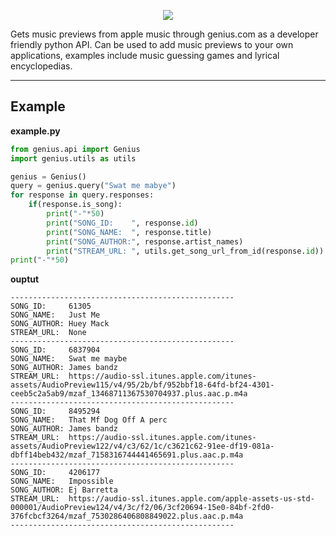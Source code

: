 <p align="center">
    <img src="https://repository-images.githubusercontent.com/683483523/1389a73d-31d8-4f2b-a68d-40691d80d09d"/>
    <p/>
Gets music previews from apple music through genius.com as a developer friendly python API. Can be used to add music previews to your own applications, examples include music guessing games and lyrical encyclopedias.
<hr/>

## Example

**example.py**
```py
from genius.api import Genius
import genius.utils as utils

genius = Genius()
query = genius.query("Swat me mabye")
for response in query.responses:
    if(response.is_song):
        print("-"*50)
        print("SONG_ID:    ", response.id)
        print("SONG_NAME:  ", response.title)
        print("SONG_AUTHOR:", response.artist_names)
        print("STREAM_URL: ", utils.get_song_url_from_id(response.id))
print("-"*50)
```
**ouptut**
```
--------------------------------------------------
SONG_ID:     61305
SONG_NAME:   Just Me
SONG_AUTHOR: Huey Mack
STREAM_URL:  None
--------------------------------------------------
SONG_ID:     6837904
SONG_NAME:   Swat me maybe
SONG_AUTHOR: James bandz
STREAM_URL:  https://audio-ssl.itunes.apple.com/itunes-assets/AudioPreview115/v4/95/2b/bf/952bbf18-64fd-bf24-4301-ceeb5c2a5ab9/mzaf_13468711367530704937.plus.aac.p.m4a
--------------------------------------------------
SONG_ID:     8495294
SONG_NAME:   That Mf Dog Off A perc
SONG_AUTHOR: James bandz
STREAM_URL:  https://audio-ssl.itunes.apple.com/itunes-assets/AudioPreview122/v4/c3/62/1c/c3621c62-91ee-df19-081a-dbff14beb432/mzaf_7158316744441465691.plus.aac.p.m4a
--------------------------------------------------
SONG_ID:     4206177
SONG_NAME:   Impossible
SONG_AUTHOR: Ej Barretta
STREAM_URL:  https://audio-ssl.itunes.apple.com/apple-assets-us-std-000001/AudioPreview124/v4/3c/f2/06/3cf20694-15e0-84bf-2fd0-376fcbcf3264/mzaf_7530286406808849022.plus.aac.p.m4a
--------------------------------------------------
```
